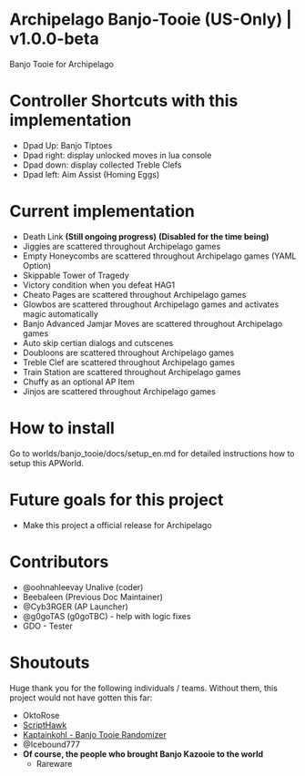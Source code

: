 # Archipelago Banjo-Tooie (US-Only) | v1.0.0-beta
Banjo Tooie for Archipelago 

# Controller Shortcuts with this implementation
 - Dpad Up: Banjo Tiptoes
 - Dpad right: display unlocked moves in lua console
 - Dpad down: display collected Treble Clefs
 - Dpad left: Aim Assist (Homing Eggs)

# Current implementation
- Death Link **(Still ongoing progress)** **(Disabled for the time being)**
- Jiggies are scattered throughout Archipelago games
- Empty Honeycombs are scattered throughout Archipelago games (YAML Option) 
- Skippable Tower of Tragedy
- Victory condition when you defeat HAG1
- Cheato Pages are scattered throughout Archipelago games
- Glowbos are scattered throughout Archipelago games and activates magic automatically
- Banjo Advanced Jamjar Moves are scattered throughout Archipelago games
- Auto skip certian dialogs and cutscenes
- Doubloons are scattered throughout Archipelago games
- Treble Clef are scattered throughout Archipelago games
- Train Station are scattered throughout Archipelago games
- Chuffy as an optional AP Item
- Jinjos are scattered throughout Archipelago games 


# How to install
Go to worlds/banjo_tooie/docs/setup_en.md for detailed instructions how to setup this APWorld.

# Future goals for this project
- Make this project a official release for Archipelago 

# Contributors
 - @oohnahleevay Unalive (coder)
 - Beebaleen (Previous Doc Maintainer)
 - @Cyb3RGER (AP Launcher)
 - @g0goTAS (g0goTBC) - help with logic fixes
 - GDO - Tester

# Shoutouts
Huge thank you for the following individuals / teams. Without them, this project would not have gotten this far:
 -  OktoRose
 - <a href='https://github.com/Isotarge/ScriptHawk'>ScriptHawk</a>
 - <a href="https://github.com/kaptainkohl/BTRandoLUA">Kaptainkohl - Banjo Tooie Randomizer</a>
 - @Icebound777
 - **Of course, the people who brought Banjo Kazooie to the world**
    - Rareware
